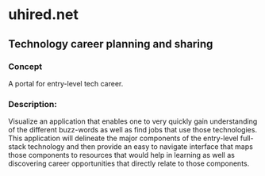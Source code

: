 # uhired.net
## Technology career planning and sharing

### Concept
 A portal for entry-level tech career.

### Description:
Visualize an application that enables one to very quickly gain understanding of the different buzz-words as well as find jobs that use those technologies.  This application will delineate the major components of the entry-level full-stack technology and then provide an easy to navigate interface that maps those components to resources that would help in learning as well as discovering career opportunities that directly relate to those components. 

